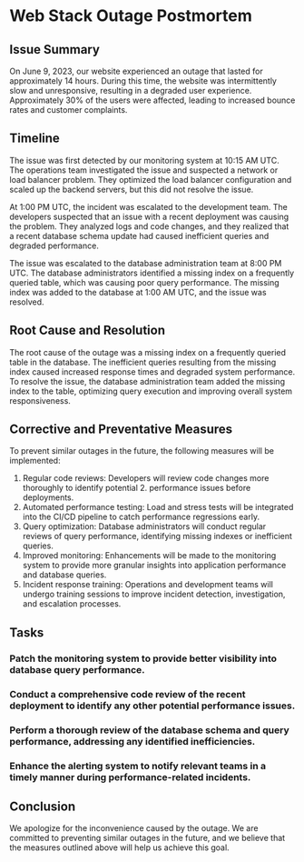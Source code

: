 # Web Stack Outage Postmortem

## Issue Summary

On June 9, 2023, our website experienced an outage that lasted for approximately 14 hours. During this time, the website was intermittently slow and unresponsive, resulting in a degraded user experience. Approximately 30% of the users were affected, leading to increased bounce rates and customer complaints.

## Timeline

The issue was first detected by our monitoring system at 10:15 AM UTC. The operations team investigated the issue and suspected a network or load balancer problem. They optimized the load balancer configuration and scaled up the backend servers, but this did not resolve the issue.

At 1:00 PM UTC, the incident was escalated to the development team. The developers suspected that an issue with a recent deployment was causing the problem. They analyzed logs and code changes, and they realized that a recent database schema update had caused inefficient queries and degraded performance.

The issue was escalated to the database administration team at 8:00 PM UTC. The database administrators identified a missing index on a frequently queried table, which was causing poor query performance. The missing index was added to the database at 1:00 AM UTC, and the issue was resolved.

## Root Cause and Resolution

The root cause of the outage was a missing index on a frequently queried table in the database. The inefficient queries resulting from the missing index caused increased response times and degraded system performance. To resolve the issue, the database administration team added the missing index to the table, optimizing query execution and improving overall system responsiveness.

## Corrective and Preventative Measures

To prevent similar outages in the future, the following measures will be implemented:

1. Regular code reviews: Developers will review code changes more thoroughly to identify potential 2. performance issues before deployments.
3. Automated performance testing: Load and stress tests will be integrated into the CI/CD pipeline to catch performance regressions early.
4. Query optimization: Database administrators will conduct regular reviews of query performance, identifying missing indexes or inefficient queries.
5. Improved monitoring: Enhancements will be made to the monitoring system to provide more granular insights into application performance and database queries.
6. Incident response training: Operations and development teams will undergo training sessions to improve incident detection, investigation, and escalation processes.

## Tasks
### Patch the monitoring system to provide better visibility into database query performance.
### Conduct a comprehensive code review of the recent deployment to identify any other potential performance issues.
### Perform a thorough review of the database schema and query performance, addressing any identified inefficiencies.
### Enhance the alerting system to notify relevant teams in a timely manner during performance-related incidents.

## Conclusion
We apologize for the inconvenience caused by the outage. We are committed to preventing similar outages in the future, and we believe that the measures outlined above will help us achieve this goal.